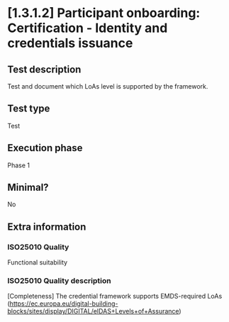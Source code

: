 
# [1.3.1.2] Participant onboarding: Certification - Identity and credentials issuance
 
## Test description
Test and document which LoAs level is supported by the framework.
 
## Test type
Test
 
## Execution phase
Phase 1
 
## Minimal?
No
 
## Extra information
### ISO25010 Quality
Functional suitability
### ISO25010 Quality description
[Completeness] The credential framework supports EMDS-required LoAs (https://ec.europa.eu/digital-building-blocks/sites/display/DIGITAL/eIDAS+Levels+of+Assurance) 
    